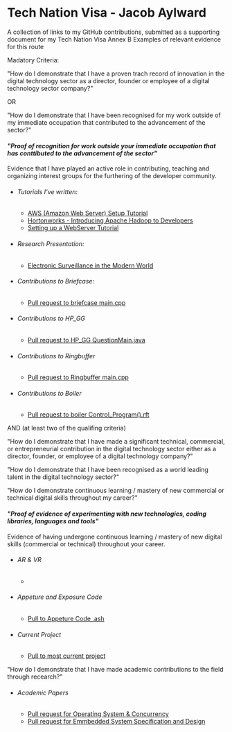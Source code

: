 # Tech Nation Visa - Jacob Aylward

A collection of links to my GitHub contributions, submitted as a supporting document for my Tech Nation Visa
Annex B 
Examples of relevant evidence for this route

Madatory Criteria:

"How do I demonstrate that I have a proven trach record of innovation in the digital
technology sector as a director, founder or employee of a digital technology sector
company?"

OR

"How do I demonstrate that I have been recognised for my work outside of my
immediate occupation that contributed to the advancement of the sector?"

#### *"Proof of recognition for work outside your immediate occupation that has conttibuted to the advancement of the sector"*
Evidence that I have played an active role in contributing, teaching and organizing interest groups for the furthering of the developer community.

- ###### Tutorials I've written: 
  - [AWS (Amazon Web Server) Setup Tutorial](https://github.com/Jraylward0/Tutorials/blob/master/AWS.pdf)
  - [Hortonworks - Introducing Apache Hadoop to Developers](https://github.com/Jraylward0/Tutorials/blob/master/Hortonworks.pdf)
  - [Setting up a WebServer Tutorial](https://github.com/Jraylward0/Tutorials/blob/master/WebServer.pdf)

- ###### Research Presentation:
  - [Electronic Surveillance in the Modern World](https://github.com/Jraylward0/Case_Studys/blob/master/CCTV_Presintation.pptx)

- ###### Contributions to Briefcase:
  - [Pull request to briefcase main.cpp](https://github.com/Jraylward0/briefcase-master/blob/master/main.cpp)
  
- ###### Contributions to HP_GG
  - [Pull request to HP_GG QuestionMain.java](https://github.com/Jraylward0/HP_GG/blob/d69c1f6a36e2e7bfcc8613f6327b165712223343/src/GuessingGame/QuestionMain.java)
  
- ###### Contributions to Ringbuffer
  - [Pull request to Ringbuffer main.cpp](https://github.com/Jraylward0/ringbuffer-master/blob/master/ringbuffer-master/src/main.cpp)
  
- ###### Contributions to Boiler
  - [Pull request to boiler Control_Program().rft](https://github.com/Jraylward0/Boiler_test_code/blob/master/Control_Program().rtf)


AND (at least two of the qualifing criteria)

"How do I demonstrate that I have made a significant technical, commercial, or
entrepreneurial contribution in the digital technology sector either as a director,
founder, or employee of a digital technology company?"

"How do I demonstrate that I have been recognised as a world leading talent in the
digital technology sector?"

"How do I demonstrate continuous learning / mastery of new commercial or
technical digital skills throughout my career?"

#### *"Proof of evidence of experimenting with new technologies, coding libraries, languages and tools"*
Evidence of having undergone continuous learning / mastery of new digital skills (commercial or technical) throughout your career.

- ###### AR & VR
  - []()
  
- ###### Appeture and Exposure Code
  - [Pull to Appeture Code .ash](https://github.com/Jraylward0/GoPro_Test_Code)
  
- ###### Current Project 
  - [Pull to most current project](https://github.com/Jraylward0/GoPro_Test_Code)

"How do I demonstrate that I have made academic contributions to the field through 
recearch?"

- ###### Academic Papers
  - [Pull request for Operating System & Concurrency](https://github.com/Jraylward0/Contributions/blob/master/Operating%20System%20%26%20Concurrency.docx)
  - [Pull request for Emmbedded System Specification and Design](https://github.com/Jraylward0/Contributions/blob/master/Emmbedded%20System%20Specification%20and%20Design.docx)
